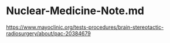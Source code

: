 # Nuclear-Medicine-Note.md

https://www.mayoclinic.org/tests-procedures/brain-stereotactic-radiosurgery/about/pac-20384679
